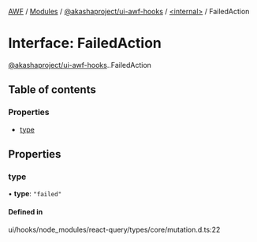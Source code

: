 [AWF](../README.md) / [Modules](../modules.md) / [@akashaproject/ui-awf-hooks](../modules/akashaproject_ui_awf_hooks.md) / [<internal\>](../modules/akashaproject_ui_awf_hooks._internal_.md) / FailedAction

# Interface: FailedAction

[@akashaproject/ui-awf-hooks](../modules/akashaproject_ui_awf_hooks.md).[<internal>](../modules/akashaproject_ui_awf_hooks._internal_.md).FailedAction

## Table of contents

### Properties

- [type](akashaproject_ui_awf_hooks._internal_.FailedAction.md#type)

## Properties

### type

• **type**: ``"failed"``

#### Defined in

ui/hooks/node_modules/react-query/types/core/mutation.d.ts:22
